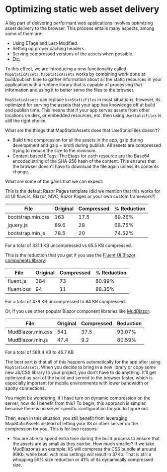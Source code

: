 # Optimizing static web asset delivery

A big part of delivering performant web applications involves optimizing asset delivery to the browser. This process entails many aspects, among some of them are:
* Using ETags and Last-Modified.
* Setting up proper caching headers.
* Serving compressed versions of the assets when possible.
* Etc.

To this effect, we are introducing a new functionality called `MapStaticAssets`. `MapStaticAssets` works by combining work done at build/publish time to gather information about all the static resources in your application with a runtime library that is capable of processing that information and using it to better serve the files to the browser.

`MapStaticAssets` can replace `UseStaticFiles` in most situations, however, its optimized for serving the assets that your app has knowledge off at build and publish time. This means that if your app serves assets from other locations on disk, or embedded resources, etc. then using `UseStaticFiles` is still the right choice.

What are the things that MapStaticAssets does that UseStaticFiles doesn't?
* Build time compression for all the assets in the app, gzip during development and gzip + brotli during publish. All assets are compressed trying to reduce the size to the minimum.
* Content based ETags: The Etags for each resource are the Base64 encoded string of the SHA-256 hash of the content. This ensures that the browser doesn't have to download the file again unless its contents change.

What are some of the gains that we can expect:

This is the default Razor Pages template (did we mention that this works for all UI flavors, Blazor, MVC, Razor Pages or your own custom framework?)

File | Original | Compressed | % Reduction
-- | -- | -- | --
bootstrap.min.css | 163 | 17.5 | 89.26%
jquery.js | 89.6 | 28 | 68.75%
bootstrap.min.js | 78.5 | 20 | 74.52%

For a total of 331.1 KB uncompressed vs 65.5 KB compressed.

This is the reduction that you get if you use the [Fluent UI Blazor components library](https://www.fluentui-blazor.net/):

File | Original | Compressed | % Reduction
-- | -- | -- | --
fluent.js | 384 | 73 | 80.99%
fluent.css | 94 | 11 | 88.30%

For a total of 478 KB uncompressed to 84 KB compressed.

Or, if you use other popular Blazor component libraries like [MudBlazor](https://mudblazor.com):

File | Original | Compressed | Reduction
-- | -- | -- | --
MudBlazor.min.css | 541 | 37.5 | 93.07%
MudBlazor.min.js | 47.4 | 9.2 | 80.59%

For a total of 588.4 KB to 46.7 KB

The best part is that all of this happens automatically for the app after using `MapStaticAssets`. When you decide to bring in a new library or copy some new JS/CSS library to your project, you don't have to do anything. It'll get optimized as part of the build and served to the browser faster, which is especially important for mobile environments with lower bandwidth or spotty connections.

You might be wondering, if I have turn on dynamic compression on the server, how do I benefit from this? To begin, this approach is simpler, because there is no server specific configuration for you to figure out.

Then, even in this situation, you still benefit from leveraging MapStaticAssets instead of letting your IIS or other server do the compression for you. This is for two reasons:
* You are able to spend extra time during the build process to ensure that the assets are as small as they can be. How much smaller? If we take MudBlazor as an example, IIS will compress the CSS bundle at around 90Kb, while brotli with max settings will result in 37Kb. That is still a whopping 59% size reduction or 41% of its dynamically compressed size.